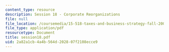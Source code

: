```yaml
---
content_type: resource
description: Session 18 - Corporate Reorganizations
file: null
file_location: /coursemedia/15-518-taxes-and-business-strategy-fall-2002/2a82a1cb4a4b564d202807f2108ecce9_session18.pdf
file_type: application/pdf
resourcetype: Document
title: session18.pdf
uid: 2a82a1cb-4a4b-564d-2028-07f2108ecce9
---
```

